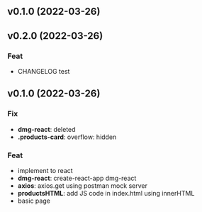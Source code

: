 ## v0.1.0 (2022-03-26)

## v0.2.0 (2022-03-26)

### Feat

- CHANGELOG test

## v0.1.0 (2022-03-26)

### Fix

- **dmg-react**: deleted
- **.products-card**: overflow: hidden

### Feat

- implement to react
- **dmg-react**: create-react-app dmg-react
- **axios**: axios.get using postman mock server
- **productsHTML**: add JS code in index.html using innerHTML
- basic page
